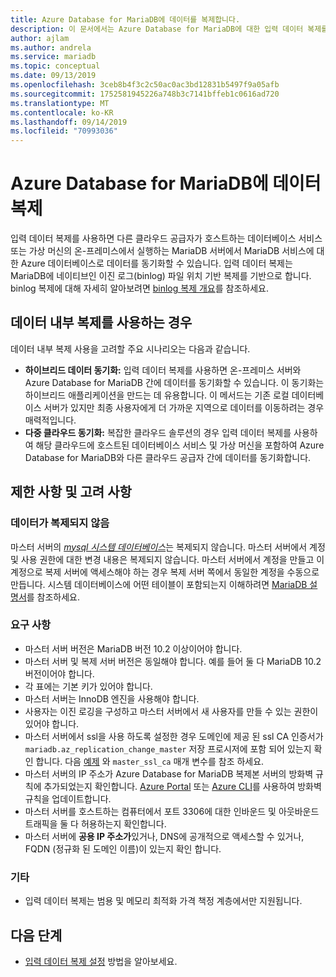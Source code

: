 ```yaml
---
title: Azure Database for MariaDB에 데이터를 복제합니다.
description: 이 문서에서는 Azure Database for MariaDB에 대한 입력 데이터 복제를 설명합니다.
author: ajlam
ms.author: andrela
ms.service: mariadb
ms.topic: conceptual
ms.date: 09/13/2019
ms.openlocfilehash: 3ceb8b4f3c2c50ac0ac3bd12831b5497f9a05afb
ms.sourcegitcommit: 1752581945226a748b3c7141bffeb1c0616ad720
ms.translationtype: MT
ms.contentlocale: ko-KR
ms.lasthandoff: 09/14/2019
ms.locfileid: "70993036"
---
```

# <a name="replicate-data-into-azure-database-for-mariadb"></a>Azure Database for MariaDB에 데이터 복제

입력 데이터 복제를 사용하면 다른 클라우드 공급자가 호스트하는 데이터베이스 서비스 또는 가상 머신의 온-프레미스에서 실행하는 MariaDB 서버에서 MariaDB 서비스에 대한 Azure 데이터베이스로 데이터를 동기화할 수 있습니다. 입력 데이터 복제는 MariaDB에 네이티브인 이진 로그(binlog) 파일 위치 기반 복제를 기반으로 합니다. binlog 복제에 대해 자세히 알아보려면 [binlog 복제 개요](https://mariadb.com/kb/en/library/replication-overview/)를 참조하세요.

## <a name="when-to-use-data-in-replication"></a>데이터 내부 복제를 사용하는 경우
데이터 내부 복제 사용을 고려할 주요 시나리오는 다음과 같습니다.

- **하이브리드 데이터 동기화:** 입력 데이터 복제를 사용하면 온-프레미스 서버와 Azure Database for MariaDB 간에 데이터를 동기화할 수 있습니다. 이 동기화는 하이브리드 애플리케이션을 만드는 데 유용합니다. 이 메서드는 기존 로컬 데이터베이스 서버가 있지만 최종 사용자에게 더 가까운 지역으로 데이터를 이동하려는 경우 매력적입니다.
- **다중 클라우드 동기화:** 복잡한 클라우드 솔루션의 경우 입력 데이터 복제를 사용하여 해당 클라우드에 호스트된 데이터베이스 서비스 및 가상 머신을 포함하여 Azure Database for MariaDB와 다른 클라우드 공급자 간에 데이터를 동기화합니다.

## <a name="limitations-and-considerations"></a>제한 사항 및 고려 사항

### <a name="data-not-replicated"></a>데이터가 복제되지 않음
마스터 서버의 [*mysql 시스템 데이터베이스*](https://mariadb.com/kb/en/library/the-mysql-database-tables/)는 복제되지 않습니다. 마스터 서버에서 계정 및 사용 권한에 대한 변경 내용은 복제되지 않습니다. 마스터 서버에서 계정을 만들고 이 계정으로 복제 서버에 액세스해야 하는 경우 복제 서버 쪽에서 동일한 계정을 수동으로 만듭니다. 시스템 데이터베이스에 어떤 테이블이 포함되는지 이해하려면 [MariaDB 설명서](https://mariadb.com/kb/en/library/the-mysql-database-tables/)를 참조하세요.

### <a name="requirements"></a>요구 사항
- 마스터 서버 버전은 MariaDB 버전 10.2 이상이어야 합니다.
- 마스터 서버 및 복제 서버 버전은 동일해야 합니다. 예를 들어 둘 다 MariaDB 10.2 버전이어야 합니다.
- 각 표에는 기본 키가 있어야 합니다.
- 마스터 서버는 InnoDB 엔진을 사용해야 합니다.
- 사용자는 이진 로깅을 구성하고 마스터 서버에서 새 사용자를 만들 수 있는 권한이 있어야 합니다.
- 마스터 서버에서 ssl을 사용 하도록 설정한 경우 도메인에 제공 된 ssl CA 인증서가 `mariadb.az_replication_change_master` 저장 프로시저에 포함 되어 있는지 확인 합니다. 다음 [예제](https://docs.microsoft.com/azure/mariadb/howto-data-in-replication#link-the-master-and-replica-servers-to-start-data-in-replication) 와 `master_ssl_ca` 매개 변수를 참조 하세요.
- 마스터 서버의 IP 주소가 Azure Database for MariaDB 복제본 서버의 방화벽 규칙에 추가되었는지 확인합니다. [Azure Portal](https://docs.microsoft.com/azure/mariadb/howto-manage-firewall-portal) 또는 [Azure CLI](https://docs.microsoft.com/azure/mariadb/howto-manage-firewall-cli)를 사용하여 방화벽 규칙을 업데이트합니다.
- 마스터 서버를 호스트하는 컴퓨터에서 포트 3306에 대한 인바운드 및 아웃바운드 트래픽을 둘 다 허용하는지 확인합니다.
- 마스터 서버에 **공용 IP 주소가**있거나, DNS에 공개적으로 액세스할 수 있거나, FQDN (정규화 된 도메인 이름)이 있는지 확인 합니다.

### <a name="other"></a>기타
- 입력 데이터 복제는 범용 및 메모리 최적화 가격 책정 계층에서만 지원됩니다.

## <a name="next-steps"></a>다음 단계
- [입력 데이터 복제 설정](howto-data-in-replication.md) 방법을 알아보세요.
